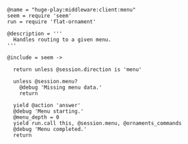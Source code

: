     @name = "huge-play:middleware:client:menu"
    seem = require 'seem'
    run = require 'flat-ornament'

    @description = '''
      Handles routing to a given menu.
    '''

    @include = seem ->

      return unless @session.direction is 'menu'

      unless @session.menu?
        @debug 'Missing menu data.'
        return

      yield @action 'answer'
      @debug 'Menu starting.'
      @menu_depth = 0
      yield run.call this, @session.menu, @ornaments_commands
      @debug 'Menu completed.'
      return
